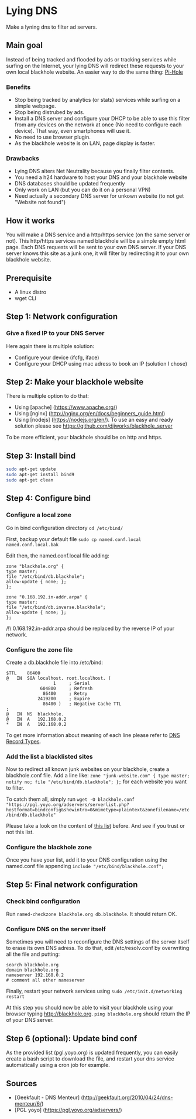 # Lying DNS
Make a lyning dns to filter ad servers.

## Main goal
Instead of being tracked and flooded by ads or tracking services while surfing on the Internet, your lying DNS will redirect these requests to your own local blackhole website.
An easier way to do the same thing: [Pi-Hole](https://pi-hole.net/)


### Benefits
- Stop being tracked by analytics (or stats) services while surfing on a simple webpage.
- Stop being distrubed by ads.
- Install a DNS server and configure your DHCP to be able to use this filter from any devices on the network at once (No need to configure each device). That way, even smartphones will use it.
- No need to use browser plugin.
- As the blackhole website is on LAN, page display is faster.

### Drawbacks
- Lying DNS alters Net Neutrality because you finally filter contents.
- You need a h24 hardware to host your DNS and your blackhole website
- DNS databases should be updated frequently
- Only work on LAN (but you can do it on a personal VPN)
- Need actually a secondary DNS server for unkown website (to not get "Website not found")

## How it works
You will make a DNS service and a http/https service (on the same server or not). This http/https services named blackhole will be a simple empty html page.
Each DNS requests will be sent to your own DNS server. If your DNS server knows this site as a junk one, it will filter by redirecting it to your own blackhole website.

## Prerequisite
- A linux distro
- wget CLI

## Step 1: Network configuration
### Give a fixed IP to your DNS Server
Here again there is multiple solution:
- Configure your device (ifcfg, iface)
- Configure your DHCP using mac adress to book an IP (solution I chose)

## Step 2: Make your blackhole website
There is multiple option to do that:
- Using [apache] (https://www.apache.org/)
- Using [nginx] (http://nginx.org/en/docs/beginners_guide.html)
- Using [nodejs] (https://nodejs.org/en/). To use an easy and ready solution please see https://github.com/djiworks/blackhole_server

To be more efficient, your blackhole should be on http and https.

## Step 3: Install bind
```bash 
sudo apt-get update
sudo apt-get install bind9
sudo apt-get clean
```

## Step 4: Configure bind
### Configure a local zone
Go in bind configuration directory `cd /etc/bind/`

First, backup your default file `sudo cp named.conf.local named.conf.local.bak`

Edit then, the named.conf.local file adding:
```
zone "blackhole.org" {
type master;
file "/etc/bind/db.blackhole";
allow-update { none; };
};

zone "0.168.192.in-addr.arpa" {
type master;
file "/etc/bind/db.inverse.blackhole";
allow-update { none; };
};
```
/!\ 0.168.192.in-addr.arpa should be replaced by the reverse IP of your network.

### Configure the zone file

Create a db.blackhole file into /etc/bind:
```
$TTL	86400
@	IN	SOA	localhost. root.localhost. (
			      1		; Serial
			 604800		; Refresh
			  86400		; Retry
			2419200		; Expire
			  86400 )	; Negative Cache TTL
;
@	IN	NS	blackhole.
@	IN	A	192.168.0.2
*	IN	A	192.168.0.2
```
To get more information about meaning of each line please refer to [DNS Record Types](https://help.ubuntu.com/community/BIND9ServerHowto).

### Add the list a blacklisted sites
Now to redirect all known junk websites on your blackhole, create a blackhole.conf file.
Add a line like: `zone "junk-website.com" { type master; notify no; file "/etc/bind/db.blackhole"; };` for each website you want to filter.

To catch them all, simply run `wget -O blackhole.conf "https://pgl.yoyo.org/adservers/serverlist.php?hostformat=bindconfig&showintro=0&mimetype=plaintext&zonefilename=/etc/bind/db.blackhole"`

Please take a look on the content of [this list](https://pgl.yoyo.org/adservers/serverlist.php?hostformat=bindconfig&showintro=0&mimetype=plaintext&zonefilename=/etc/bind/db.blackhole) before. And see if you trust or not this list.

### Configure the blackhole zone
Once you have your list, add it to your DNS configuration using the named.conf file appending `include "/etc/bind/blackhole.conf";`

## Step 5: Final network configuration
### Check bind configuration
Run `named-checkzone blackhole.org db.blackhole`. It should return OK.

### Configure DNS on the server itself
Sometimes you will need to reconfigure the DNS settings of the server itself to erase its own DNS adress.
To do that, edit /etc/resolv.conf by overwriting all the file and putting:
```
search blackhole.org
domain blackhole.org
nameserver 192.168.0.2
# comment all other nameserver
```
Finally, restart your network services using `sudo /etc/init.d/networking restart`

At this step you should now be able to visit your blackhole using your browser typing http://blackhole.org.
`ping blackhole.org` should return the IP of your DNS server.

## Step 6 (optional): Update bind conf
As the provided list (pgl.yoyo.org) is updated frequently, you can easily create a bash script to download the file, and restart your dns service automatically using a cron job for example.

## Sources
- [Geekfault - DNS Menteur] (http://geekfault.org/2010/04/24/dns-menteur/6/)
- [PGL yoyo] (https://pgl.yoyo.org/adservers/)
